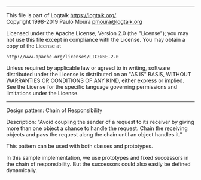 ________________________________________________________________________

This file is part of Logtalk <https://logtalk.org/>  
Copyright 1998-2019 Paulo Moura <pmoura@logtalk.org>

Licensed under the Apache License, Version 2.0 (the "License");
you may not use this file except in compliance with the License.
You may obtain a copy of the License at

    http://www.apache.org/licenses/LICENSE-2.0

Unless required by applicable law or agreed to in writing, software
distributed under the License is distributed on an "AS IS" BASIS,
WITHOUT WARRANTIES OR CONDITIONS OF ANY KIND, either express or implied.
See the License for the specific language governing permissions and
limitations under the License.
________________________________________________________________________


Design pattern:
	Chain of Responsibility

Description:
	"Avoid coupling the sender of a request to its receiver by giving
	more than one object a chance to handle the request. Chain the
	receiving objects and pass the request along the chain until an
	object handles it."

This pattern can be used with both classes and prototypes.

In this sample implementation, we use prototypes and fixed successors
in the chain of responsibility. But the successors could also easily
be defined dynamically.
